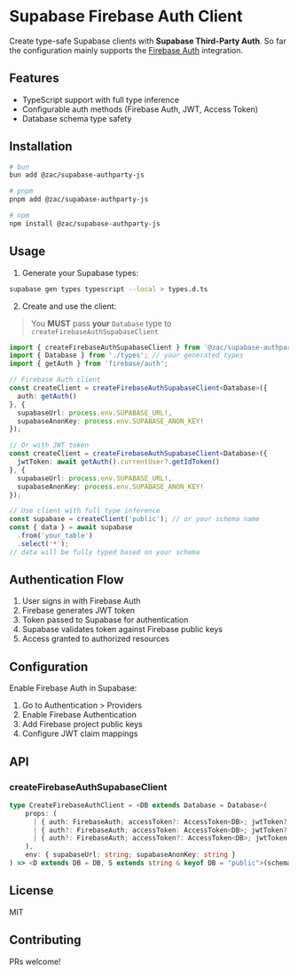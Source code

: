 # Supabase Firebase Auth Client

Create type-safe Supabase clients with **Supabase Third-Party Auth**. So far the configuration mainly supports the [Firebase Auth](https://supabase.com/docs/guides/auth/third-party/firebase-auth) integration.

## Features
- TypeScript support with full type inference
- Configurable auth methods (Firebase Auth, JWT, Access Token)  
- Database schema type safety 

## Installation
```bash
# bun
bun add @zac/supabase-authparty-js

# pnpm
pnpm add @zac/supabase-authparty-js

# npm
npm install @zac/supabase-authparty-js
```

## Usage
1. Generate your Supabase types:
```bash
supabase gen types typescript --local > types.d.ts
```

2. Create and use the client:

> You **MUST** pass **your** `Database` type to `createFirebaseAuthSupabaseClient` 

```typescript
import { createFirebaseAuthSupabaseClient } from '@zac/supabase-authparty-js';
import { Database } from './types'; // your generated types
import { getAuth } from 'firebase/auth';

// Firebase Auth client
const createClient = createFirebaseAuthSupabaseClient<Database>({
  auth: getAuth()
}, {
  supabaseUrl: process.env.SUPABASE_URL!,
  supabaseAnonKey: process.env.SUPABASE_ANON_KEY!
});

// Or with JWT token
const createClient = createFirebaseAuthSupabaseClient<Database>({
  jwtToken: await getAuth().currentUser?.getIdToken()
}, {
  supabaseUrl: process.env.SUPABASE_URL!,
  supabaseAnonKey: process.env.SUPABASE_ANON_KEY!
});

// Use client with full type inference
const supabase = createClient('public'); // or your schema name
const { data } = await supabase
  .from('your_table')
  .select('*');
// data will be fully typed based on your schema
```

## Authentication Flow
1. User signs in with Firebase Auth
2. Firebase generates JWT token
3. Token passed to Supabase for authentication
4. Supabase validates token against Firebase public keys
5. Access granted to authorized resources

## Configuration
Enable Firebase Auth in Supabase:
1. Go to Authentication > Providers
2. Enable Firebase Authentication  
3. Add Firebase project public keys
4. Configure JWT claim mappings

## API
### createFirebaseAuthSupabaseClient
```typescript
type CreateFirebaseAuthClient = <DB extends Database = Database>(
    props: (
      | { auth: FirebaseAuth; accessToken?: AccessToken<DB>; jwtToken?: string }
      | { auth?: FirebaseAuth; accessToken: AccessToken<DB>; jwtToken?: string }
      | { auth?: FirebaseAuth; accessToken?: AccessToken<DB>; jwtToken: string }
    ),
    env: { supabaseUrl: string; supabaseAnonKey: string }
) => <D extends DB = DB, S extends string & keyof DB = "public">(schemaName?: S) => SupabaseClient<D, S, D[S] extends GenericSchema ? D[S] : any>;
```

## License
MIT

## Contributing
PRs welcome!


